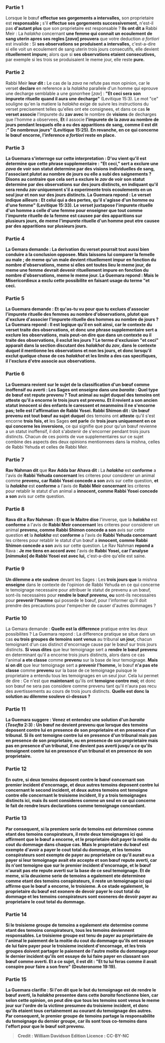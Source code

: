 
### Partie 1
Lorsque le bœuf <b>effectue ses gorgements a intervalles,</b> son proprietaire est <b>responsable ; </b> s'il <b>effectue ses gorgements successivement,</b> n'est-il pas <b>d'autant plus</b> que son proprietaire est responsable ? <b>Ils ont dit a</b> Rabbi Meir : La <i>halakha</i> concernant <b>une femme qui connait un ecoulement de sang uterin apres ses regles [<i>zava</i>] prouvera</b> que votre deduction <i>a fortiori</i> est invalide : Si <b>ses observations se produisent a intervalles,</b> c'est-a-dire si elle voit un ecoulement de sang uterin trois jours consecutifs, elle devient <b>rituellement impure;</b> alors que si <b>ses observations etaient consecutives,</b> par exemple si les trois se produisaient le meme jour, elle reste <b>pure.</b>

### Partie 2
Rabbi Meir <b>leur dit :</b> Le cas de la <i>zava</i> ne refute pas mon opinion, car le verset <b>declare</b> en reference a la <i>halakha</i> parallele d'un homme qui eprouve une decharge semblable a une gonorrhee [<i>zav</i>] : <b>"Et ceci sera son impurete rituelle quand il aura une decharge"</b> (Levitique 15:3). Le mot "ce" souligne qu'en la matiere la <i>halakha</i> exige de suivre les instructions du verset precisement telles qu'elles ont ete consignees, et dans ce cas <b>le verset associe</b> l'impurete du <b>zav</i> avec</b> le nombre de <b>visions</b> de decharges que l'homme a observees, <b>Et</b> il associe <b>l'impurete de la <b><i>zava</i> au</b> nombre de <b>jours</b> pendant lesquels elle a eu des apparitions de sang, comme il est dit :" De nombreux jours" (Levitique 15:25). En revanche, en ce qui concerne le bœuf encorne, l'inference <i>a fortiori</i> reste en place.

### Partie 3
La Guemara s'interroge sur cette interpretation : <b>D'ou vient</b> qu'il est determine <b>que cette</b> phrase supplementaire : <b>"Et ceci,"</b> sert <b>a exclure une <i>zava</i> de</b> voir son statut determine par des <b>visions</b> individuelles de sang, l'associant plutot au nombre de jours ou elle a subi des saignements ? <b>Disons</b> au contraire que cela sert a <b>exclure</b> le <b><i>zav</i> de</b> voir son statut determine par des observations sur des <b>jours distincts,</b> en indiquant qu'il sera rendu <i>zav</i> uniquement s'il a experimente trois ecoulements en un seul jour et non sur des jours distincts. La Guemara repond : <b>Le verset indique</b> ailleurs : <b>Et celui qui a des pertes, qu'il s'agisse d'un homme ou d'une femme"</b> (Levitique 15:33). Le verset <b>juxtapose</b> l'impurete rituelle d'un <b>homme a</b> celle d'une <b>femme</b> pour enseigner que <b>tout comme</b> l'impurete rituelle de la <b>femme</b> est causee par des apparitions sur plusieurs <b>jours, de meme</b> l'impurete rituelle d'un <b>homme</b> peut etre causee par des apparitions sur plusieurs <b>jours.</b>

### Partie 4
La Gemara demande : La derivation du verset pourrait tout aussi bien conduire a la conclusion opposee. <b>Mais laissons</b> lui <b>comparer</b> la <b>femelle au</b> <b>male ; de meme qu'un male</b> devient rituellement impur <b>en fonction</b> du nombre d'<b>observations,</b> meme si elles ont toutes lieu le meme jour, <b>de meme</b> une <b>femme</b> devrait devenir rituellement impure <b>en fonction</b> du nombre d'<b>observations,</b> meme le meme jour. La Guemara repond : <b>Mais le Misericordieux a exclu</b> cette possibilite en faisant usage du terme <b>"et ceci.</b>

### Partie 5
La Guemara demande : <b>Et qu'as-tu vu</b> pour que tu exclues d'associer l'impurete rituelle des femmes au nombre d'observations, plutot que d'exclure d'associer l'impurete rituelle des hommes au nombre de jours ? La Guemara repond : <b>Il est logique</b> qu'il en soit ainsi, car le contexte du verset <b>traite des observations,</b> et donc une phrase supplementaire sert a <b>exclure les observations,</b> mais peut-on dire que dans un contexte ou il <b>traite des observations, il exclut les jours ? </b> Le terme d'exclusion "et ceci" apparait dans la section discutant des <i>halakhot</i> du <i>zav</i>, dans le contexte duquel il mentionne les observations et non les jours, et donc lorsqu'il exclut quelque chose de ces <i>halakhot</i> et les limite a des cas specifiques, il l'exclura d'etre associe aux observations.

### Partie 6
La Guemara revient sur le sujet de la classification d'un bœuf comme inoffensif ou averti : <b>Les Sages ont enseigne</b> dans une <i>baraita</i> : <b>Quel</b> type de bœuf <b>est</b> repute <b>prevenu ? Tout</b> animal <b>au sujet duquel</b> des temoins <b>ont atteste</b> qu'il a encorne le <b>trois jours</b> est prevenu. <b>Et</b> il revient a son ancien statut <b>innocent</b> <b>si des enfants le caressent et</b> neanmoins <b>il ne s'encorne pas;</b> telle est <b>l'affirmation de Rabbi Yosei. Rabbi Shimon dit : Un bœuf prevenu</b> est <b>tout bœuf</b> au sujet duquel</b> des temoins ont <b>atteste</b> qu'il s'est encorne <b>trois fois, et</b> les Sages <b>ont parle</b> de <b>trois jours uniquement en ce qui concerne les inversions,</b> ce qui signifie que pour qu'un bœuf revienne a un statut inoffensif, il doit s'abstenir de s'encorner pendant trois jours distincts. Chacun de ces points de vue supplementaires sur ce sujet combine des aspects des deux opinions mentionnees dans la mishna, celles de Rabbi Yehuda et celles de Rabbi Meir.

### Partie 7
<b>Rav Nahman dit</b> que <b>Rav Adda bar Ahava dit : </b> La <b><i>halakha</i></b> est <b>conforme</b> a l'avis de <b>Rabbi Yehuda concernant</b> les criteres pour considerer un animal comme <b>prevenu, car Rabbi Yosei concede a son</b> avis sur cette question, <b>et</b> la <b><i>halakha</i></b> est <b>conforme</b> a l'avis de <b>Rabbi Meir concernant</b> les criteres pour retablir le statut d'un animal a <b>innocent, comme Rabbi Yosei concede a son</b> avis sur cette question.

### Partie 8
<b>Rava dit a Rav Nahman : Et que le Maitre dise</b> l'inverse, que la <b><i>halakha</i></b> est <b>conforme</b> a l'avis de <b>Rabbi Meir concernant</b> les criteres pour considerer un animal <b>prevenu, comme Rabbi Shimon concede a son</b> avis sur cette question <b>et</b> la <b><i>halakha</i></b> est <b>conforme</b> a l'avis de <b>Rabbi Yehuda concernant</b> les criteres pour retablir le statut d'un bœuf a <b>innocent, comme Rabbi Shimon concede a son</b> avis sur cette question. Le Rav Nahman <b>repond a</b> Rava : <b>Je me tiens en accord avec</b> l'avis de <b>Rabbi Yosei, car l'analyse [<i>nimmuko</i>] de Rabbi Yosei est avec lui,</b> c'est-a-dire qu'elle est saine.

### Partie 9
<b>Un dilemme a ete souleve</b> devant les Sages : Les <b>trois jours que</b> la mishna <b>enseigne</b> dans le contexte de l'opinion de Rabbi Yehuda en ce qui concerne le temoignage necessaire pour attribuer le statut de prevenu a un bœuf, sont-ils necessaires pour <b>rendre le bœuf prevenu, ou</b> sont-ils necessaires pour <b>prevenir l'homme</b> qui possede le bœuf, pour l'informer qu'il doit prendre des precautions pour l'empecher de causer d'autres dommages ?

### Partie 10
La Gemara demande : <b>Quelle est la</b> <b>difference</b> pratique entre les deux possibilites ? La Guemara repond : La difference pratique se situe dans un cas <b>ou trois groupes de temoins sont venus</b> au tribunal <b>un jour,</b> chacun temoignant d'un cas distinct d'encornage cause par le bœuf sur trois jours distincts. <b>Si vous dites</b> que leur temoignage sert a <b>rendre le bœuf prevenu</b> en determinant qu'il a encorne trois jours distincts, alors dans ce cas l'animal <b>a ete classe</b> comme <b>prevenu</b> sur la base de leur temoignage. <b>Mais si on dit</b> que leur temoignage sert a <b>prevenir l'homme,</b> le bœuf <b>n'a pas ete classe</b> comme <b>prevenu</b> sur la base de ce temoignage puisque le proprietaire a entendu tous les temoignages en un seul jour. Cela lui permet de dire :</b> Ce n'est que <b>maintenant</b> qu'ils ont <b>temoigne contre moi;</b> et donc son bœuf ne sera pas considere comme prevenu tant qu'il n'aura pas recu des avertissements au cours de trois jours distincts. <b>Quelle est donc la solution au dilemme souleve ci-dessus ?

### Partie 11
La Guemara suggere : <b>Venez</b> et <b>entendez</b> une solution d'un <i>baraita</i> (<i>Tosefta</i> 2:3) : <b>Un bœuf ne devient prevenu que lorsque</b> des temoins <b>deposent contre lui en presence de</b> son <b>proprietaire et en presence d'un tribunal. </b> Si <b>ils ont temoigne contre lui en presence d'un tribunal mais pas en presence de</b> son <b>proprietaire,</b> ou <b>en presence de</b> son <b>proprietaire mais pas en presence d'un tribunal, il ne devient pas averti jusqu'a ce qu'ils temoignent contre lui en presence d'un tribunal et en presence de</b> son <b>proprietaire.</b>

### Partie 12
En outre, si <b>deux</b> temoins <b>deposent contre</b> le bœuf <b>concernant</b> son <b>premier</b> incident d'encornage, <b>et deux</b> autres temoins deposent contre lui <b>concernant</b> le <b>second</b> incident, <b>et deux</b> autres temoins ont temoigne contre elle <b>concernant</b> le <b>troisieme</b> incident, <b>Il y a trois</b> <b>temoignages distincts ici, mais</b> ils <b>sont</b> consideres comme <b>un seul en ce qui concerne le fait de rendre</b> leurs declarations comme <b>temoignage concordant. </b>

### Partie 13
Par consequent, si <b>la premiere serie</b> de temoins <b>est determinee comme etant des temoins conspirateurs</b>, <b>il reste deux temoignages</b> <b>ici</b> qui affirment que le bœuf a encorne, et le proprietaire doit payer la moitie du cout du dommage dans chaque cas. <b>Mais</b> le proprietaire du bœuf est <b>exempte</b> d'avoir a payer le cout total du dommage, <b>et</b> les temoins conspirateurs sont <b>exempte</b> de payer au proprietaire ce qu'il aurait eu a payer si leur temoignage avait ete accepte et son bœuf repute averti, car ils n'ont temoigne que sur le premier incident d'encornage, et le bœuf n'aurait pas ete repute averti sur la base de ce seul temoignage. Et de meme, si <b>la deuxieme serie</b> de temoins a egalement ete <b>determinee comme etant des temoins conspirateurs</b>, <b>il reste un temoignage</b> <b>ici</b> qui affirme que le bœuf a encorne, le troisieme. A ce stade egalement, le proprietaire du bœuf est <b>exonere</b> de devoir payer le cout total du dommage <b>et</b> les temoins conspirateurs sont <b>exoneres</b> de devoir payer au proprietaire le cout total du dommage.

### Partie 14
Si <b>le troisieme groupe</b> de temoins a egalement ete <b>determine comme etant des temoins conspirateurs, tous</b> les temoins deviennent <b>responsables.</b> Le troisieme groupe est tenu de payer au proprietaire de l'animal le paiement de la moitie du cout du dommage qu'ils ont essaye de lui faire payer pour le troisieme incident d'encornage, et les trois groupes doivent partager le paiement de l'autre moitie du dommage pour le dernier incident qu'ils ont essaye de lui faire payer en classant son bœuf comme averti. <b>Et a ce sujet, il est dit : "Et tu lui feras comme il avait conspire pour faire</b> a son frere" (Deuteronome 19:19).

### Partie 15
La Guemara clarifie : <b>Si l'on dit</b> que le but du temoignage est de <b>rendre le bœuf averti,</b> la <i>halakha</i> presentee dans cette <i>baraita</i> <b>fonctionne bien,</b> car selon cette opinion, on peut dire que tous les temoins sont venus le meme jour sur l'ordre de la victime presumee du troisieme incident, et donc qu'ils etaient tous certainement au courant du temoignage des autres. Par consequent, le premier groupe de temoins partage la responsabilite du temoignage du dernier groupe, car ils sont tous co-temoins dans l'effort pour que le bœuf soit prevenu.

>Credit : William Davidson Edition
>Licence : CC-BY-NC